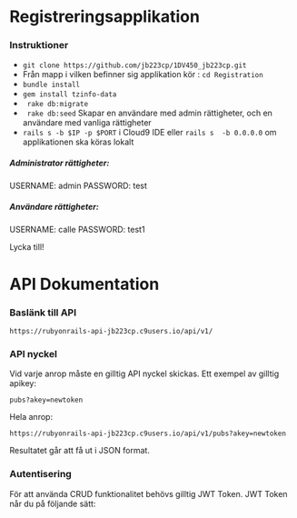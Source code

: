 # Registreringsapplikation

### Instruktioner

- ``` git clone https://github.com/jb223cp/1DV450_jb223cp.git ```
- Från mapp i vilken befinner sig applikation kör : ``` cd Registration ``` 
- ``` bundle install ```
- ``` gem install tzinfo-data ```
- ``` rake db:migrate```
- ``` rake db:seed```  Skapar en användare med admin rättigheter, och en användare med vanliga rättigheter
- ``` rails s -b $IP -p $PORT ``` i Cloud9 IDE eller ``` rails s  -b 0.0.0.0 ``` om applikationen ska köras lokalt

##### Administrator rättigheter:
USERNAME: admin
PASSWORD: test

##### Användare rättigheter:
USERNAME: calle
PASSWORD: test1

Lycka till!

# API Dokumentation

### Baslänk till API

``` https://rubyonrails-api-jb223cp.c9users.io/api/v1/ ```

### API nyckel

Vid varje anrop måste en gilltig  API nyckel skickas.
Ett exempel av gilltig apikey:

``` pubs?akey=newtoken ```

Hela anrop:

``` https://rubyonrails-api-jb223cp.c9users.io/api/v1/pubs?akey=newtoken ```

Resultatet går att få ut i JSON format.

### Autentisering

För att använda CRUD funktionalitet behövs gilltig JWT Token.
JWT Token når du på följande sätt:


